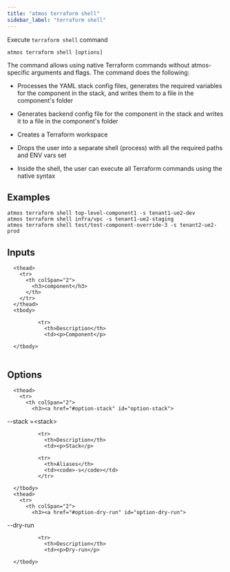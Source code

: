 ```yaml
---
title: "atmos terraform shell"
sidebar_label: "terraform shell"
---
```


Execute `terraform shell` command

```shell
atmos terraform shell [options]
```

The command allows using native Terraform commands without atmos-specific arguments and flags. The command does the following:

- Processes the YAML stack config files, generates the required variables for the component in the stack, and writes them to a file in the component's folder

- Generates backend config file for the component in the stack and writes it to a file in the component's folder

- Creates a Terraform workspace

- Drops the user into a separate shell (process) with all the required paths and ENV vars set

- Inside the shell, the user can execute all Terraform commands using the native syntax
## Examples

```shell
atmos terraform shell top-level-component1 -s tenant1-ue2-dev
atmos terraform shell infra/vpc -s tenant1-ue2-staging
atmos terraform shell test/test-component-override-3 -s tenant2-ue2-prod
```

## Inputs


<table className="reference-table">
  
      <thead>
        <tr>
          <th colSpan="2">
            <h3>component</h3>
          </th>
        </tr>
      </thead>
      <tbody>
        
              <tr>
                <th>Description</th>
                <td><p>Component</p>
</td>
              </tr>
            
      </tbody>
</table>



## Options


<table className="reference-table">
  
      <thead>
        <tr>
          <th colSpan="2">
            <h3><a href="#option-stack" id="option-stack">
  --stack
  <span class="option-spec"> =&lt;stack&gt;</span>
</a></h3>
          </th>
        </tr>
      </thead>
      <tbody>
        
              <tr>
                <th>Description</th>
                <td><p>Stack</p>
</td>
              </tr>
             
              <tr>
                <th>Aliases</th>
                <td><code>-s</code></td>
              </tr>
             
      </tbody>
      <thead>
        <tr>
          <th colSpan="2">
            <h3><a href="#option-dry-run" id="option-dry-run">
  --dry-run
  
</a></h3>
          </th>
        </tr>
      </thead>
      <tbody>
        
              <tr>
                <th>Description</th>
                <td><p>Dry-run</p>
</td>
              </tr>
              
      </tbody>
</table>

